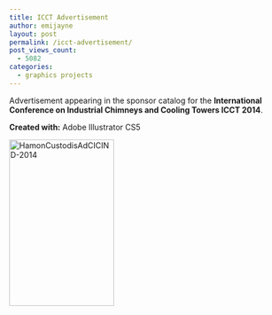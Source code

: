```yaml
---
title: ICCT Advertisement
author: emijayne
layout: post
permalink: /icct-advertisement/
post_views_count:
  - 5082
categories:
  - graphics projects
---
```

Advertisement appearing in the sponsor catalog for the **International Conference on Industrial Chimneys and Cooling Towers ICCT 2014**.

**Created with:** Adobe Illustrator CS5

[<img class="alignleft size-medium wp-image-164" src="http://www.emijayne.com/wp/wp-content/uploads/HamonCustodisAdCICIND-2014-189x300.jpg" alt="HamonCustodisAdCICIND-2014" width="189" height="300" />][1]

 [1]: http://www.emijayne.com/wp/wp-content/uploads/HamonCustodisAdCICIND-2014.jpg
